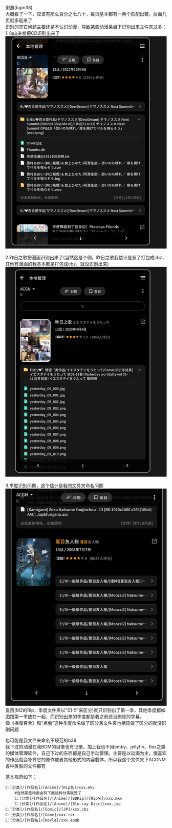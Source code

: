 谢邀(bgm38)  
大概看了一下，应该有那么百分之七八十，每页基本都有一两个匹配出错，后面几页就多起来了  
识别的其它问题主要还是不认识动漫，导致某些动漫条目下识别出来文件夹过多：  
1.向山进发把CD识别出来了  
![CD识别](003.png)  

2.昨日之歌把漫画识别出来了(当然这是个例，昨日之歌我估计是忘了打包成cbz，其他有漫画的我基本都是打包成cbz，就没识别出来)  
![漫画识别](002.png)  

3.季度识别问题，这个估计是我的文件夹命名问题  
![Alt text](001.png)  
夏目(M2的Rip，季度文件夹以“S1-5”来区分)就只识别出了第一季，其他季度都如图跟第一季放在一起，而识别出来的季度都是我之前还没删除的字幕。  
像《摇曳百合》和“点兔”这种季度命名做了区分且文件夹也相应做了区分的就没识别问题  



也可能是我文件夹命名不规范的b38  
我下过的动漫在我BGM的目录也有记录，加上我也不用emby、jellyfin、flex之类的媒体管理软件，自己下过的东西都是自己手动管理。主要是以动画为主，很喜欢的作品就会补齐它的原作或者其他形式的内容载体，所以我这个文件夹下ACGNM各种类型的文件都有  

基本规范如下：  
```
C:[分类]/[作品名]/[Anime]/[Rip名]/xxx.mkv
    #当然某些动画会有下面这种分类就是了
    C:[分类]/[作品名]/[Anime]/[BDRip]/[Rip名]/xxx.mkv
    C:[分类]/[作品名]/[Anime]/[Blu-ray Disc]/xxx.iso
C:[分类]/[作品名]/[Comic]/[JP]/xxx.cbz
C:[分类]/[作品名]/[Game]/xxx.rar
C:[分类]/[作品名]/[Novle]/xxx.epub
```

